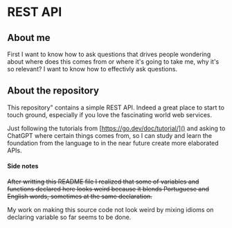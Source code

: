 # REST API

## About me

First I want to know how to ask questions that drives people wondering about where does this comes from or where it's going to take me, why it's so relevant?  I want to know how to effectivly ask questions.

## About the repository

This repository" contains a simple REST API. Indeed a great place to start to touch ground, especially if you love the fascinating world web services.

Just following the tutorials from [https://go.dev/doc/tutorial/]() and asking to ChatGPT where certain things comes from, so I can study and learn the foundation from the language to in the near future create more elaborated APIs.

#### Side notes

~~After writting this README file I realized that some of variables and functions declared here looks weird because it blends Portuguese and English words, sometimes at the same declaration.~~

My work on making this source code not look weird by mixing idioms on declaring variable so far seems to be done.
